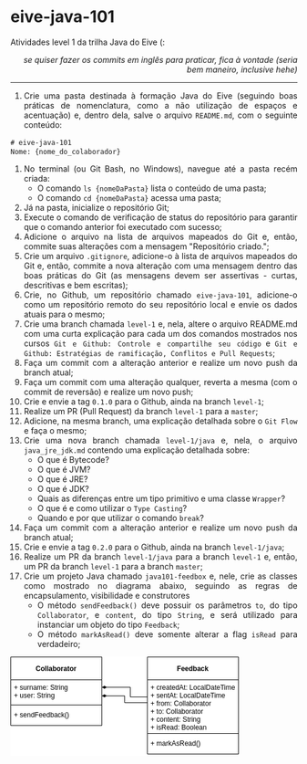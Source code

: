 # eive-java-101

Atividades level 1 da trilha Java do Eive (:

_<div align='right'>se quiser fazer os commits em inglês para praticar, fica à vontade (seria bem maneiro, inclusive hehe)</div>_

------

<div align='justify'>

1. Crie uma pasta destinada à formação Java do Eive (seguindo boas práticas de nomenclatura, como a não utilização de espaços e acentuação) e, dentro dela, salve o arquivo `README.md`, com o seguinte conteúdo:

```
# eive-java-101
Nome: {nome_do_colaborador}
```

1. No terminal (ou Git Bash, no Windows), navegue até a pasta recém criada:
   - O comando `ls {nomeDaPasta}` lista o conteúdo de uma pasta;
   - O comando `cd {nomeDaPasta}` acessa uma pasta;
2. Já na pasta, inicialize o repositório Git;
3. Execute o comando de verificação de status do repositório para garantir que o comando anterior foi executado com sucesso;
4. Adicione o arquivo na lista de arquivos mapeados do Git e, então, commite suas alterações com a mensagem "Repositório criado.";
5. Crie um arquivo `.gitignore`, adicione-o à lista de arquivos mapeados do Git e, então, commite a nova alteração com uma mensagem dentro das boas práticas do Git (as mensagens devem ser assertivas - curtas, descritivas e bem escritas);
6. Crie, no Github, um repositório chamado `eive-java-101`, adicione-o como um repositório remoto do seu repositório local e envie os dados atuais para o mesmo;
7. Crie uma branch chamada `level-1` e, nela, altere o arquivo README.md com uma curta explicação para cada um dos comandos mostrados nos cursos `Git e Github: Controle e compartilhe seu código` e `Git e Github: Estratégias de ramificação, Conflitos e Pull Requests`;
8. Faça um commit com a alteração anterior e realize um novo push da branch atual;
9. Faça um commit com uma alteração qualquer, reverta a mesma (com o commit de reversão) e realize um novo push;
10. Crie e envie a tag `0.1.0` para o Github, ainda na branch `level-1`;
11. Realize um PR (Pull Request) da branch `level-1` para a `master`;
12. Adicione, na mesma branch, uma explicação detalhada sobre o `Git Flow` e faça o mesmo;
13. Crie uma nova branch chamada `level-1/java` e, nela, o arquivo `java_jre_jdk.md` contendo uma explicação detalhada sobre:
    - O que é Bytecode?
    - O que é JVM?
    - O que é JRE?
    - O que é JDK?
    - Quais as diferenças entre um tipo primitivo e uma classe `Wrapper`?
    - O que é e como utilizar o `Type Casting`?
    - Quando e por que utilizar o comando `break`?
14. Faça um commit com a alteração anterior e realize um novo push da branch atual;
15. Crie e envie a tag `0.2.0` para o Github, ainda na branch `level-1/java`;
16. Realize um PR da branch `level-1/java` para a branch `level-1` e, então, um PR da branch `level-1` para a branch `master`;
17. Crie um projeto Java chamado `java101-feedbox` e, nele, crie as classes como mostrado no diagrama abaixo, seguindo as regras de encapsulamento, visibilidade e construtores
    - O método `sendFeedback()` deve possuir os parâmetros `to`, do tipo `Collaborator`, e `content`, do tipo `String`, e será utilizado para instanciar um objeto do tipo `Feedback`;
    - O método `markAsRead()` deve somente alterar a flag `isRead` para verdadeiro;

![level-1-project](./level-1-project.png)

</div>